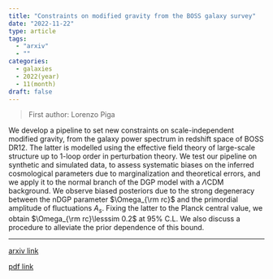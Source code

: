 ```yaml
---
title: "Constraints on modified gravity from the BOSS galaxy survey"
date: "2022-11-22"
type: article
tags:
  - "arxiv"
  - ""
categories:
  - galaxies
  - 2022(year)
  - 11(month)
draft: false
---
```


> First author: Lorenzo Piga

 We develop a pipeline to set new constraints on scale-independent modified
gravity, from the galaxy power spectrum in redshift space of BOSS DR12. The
latter is modelled using the effective field theory of large-scale structure up
to 1-loop order in perturbation theory. We test our pipeline on synthetic and
simulated data, to assess systematic biases on the inferred cosmological
parameters due to marginalization and theoretical errors, and we apply it to
the normal branch of the DGP model with a $\Lambda$CDM background. We observe
biased posteriors due to the strong degeneracy between the nDGP parameter
$\Omega_{\rm rc}$ and the primordial amplitude of fluctuations $A_s$. Fixing
the latter to the Planck central value, we obtain $\Omega_{\rm rc}\lesssim 0.2$
at 95$\%$ C.L. We also discuss a procedure to alleviate the prior dependence of
this bound.

---
[arxiv link](http://arxiv.org/abs/2211.12523v1)

[pdf link](http://arxiv.org/pdf/2211.12523v1)